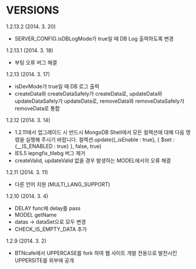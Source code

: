 VERSIONS
========
1.2.13.2 (2014. 3. 20)
- SERVER_CONFIG.isDBLogMode가 true일 때 DB Log 출력하도록 변경

1.2.13.1 (2014. 3. 18)
- 부팅 오류 버그 해결

1.2.13 (2014. 3. 17)
- isDevMode가 true일 때 DB 로그 출력
- createData와 createDataSafely가 createData로, updateData와 updateDataSafely가 updateData로, removeData와 removeDataSafely가 removeData로 통합

1.2.12 (2014. 3. 14)
- 1.2.11에서 업그레이드 시 반드시 MongoDB Shell에서 모든 컬렉션에 대해 다음 명령을 실행해 주시기 바랍니다. 컬렉션.update({\_isEnable : true}, { $set : {\__IS_ENABLED : true} }, false, true)
- IE5.5 iepngfix_tilebg 버그 제거
- createValid, updateValid 없을 경우 발생하는 MODEL에서의 오류 해결

1.2.11 (2014. 3. 11)
- 다른 언어 지원 (MULTI_LANG_SUPPORT)

1.2.10 (2014. 3. 4)
- DELAY func에 delay를 pass
- MODEL getName
- datas -> dataSet으로 모두 변경
- CHECK_IS_EMPTY_DATA 추가

1.2.9 (2014. 3. 2)
- BTNcafe에서 UPPERCASE를 fork 하여 웹 사이트 개발 전용으로 발전시킨 UPPERSITE를 외부에 공개
